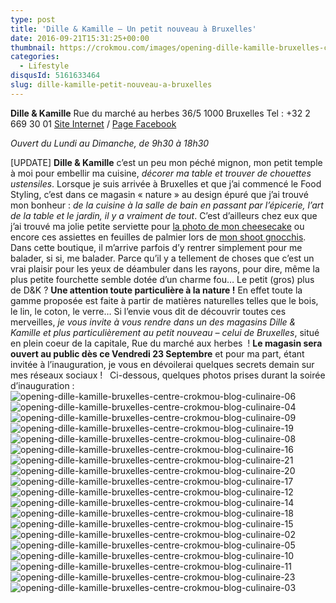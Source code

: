 ```yaml
---
type: post
title: 'Dille & Kamille – Un petit nouveau à Bruxelles'
date: 2016-09-21T15:31:25+00:00
thumbnail: https://crokmou.com/images/opening-dille-kamille-bruxelles-centre-crokmou-blog-culinaire-01.jpg
categories:
  - Lifestyle
disqusId: 5161633464
slug: dille-kamille-petit-nouveau-a-bruxelles
---
```


**Dille & Kamille**
Rue du marché au herbes 36/5
1000 Bruxelles
Tel : +32 2 669 30 01
[Site Internet](http://www.dille-kamille.be/) / [Page Facebook](https://www.facebook.com/dillekamillebelgique)

_Ouvert du Lundi au Dimanche, de 9h30 à 18h30_

[UPDATE] **Dille & Kamille** c’est un peu mon péché mignon, mon petit temple à moi pour embellir ma cuisine, _décorer ma table et trouver de chouettes ustensiles_. Lorsque je suis arrivée à Bruxelles et que j’ai commencé le Food Styling, c’est dans ce magasin « nature » au design épuré que j’ai trouvé mon bonheur : _de la cuisine à la salle de bain en passant par l’épicerie, l’art de la table et le jardin, il y a vraiment de tout_. C’est d’ailleurs chez eux que j’ai trouvé ma jolie petite serviette pour [la photo de mon cheesecake](http://www.crokmou.com/2016/01/cheesecake-sans-cuisson-citron-vert-et-speculoos) ou encore ces assiettes en feuilles de palmier lors de [mon shoot gnocchis](http://www.crokmou.com/2016/05/gnocchis-a-l-ail-des-ours). Dans cette boutique, il m’arrive parfois d’y rentrer simplement pour me balader, si si, me balader. Parce qu’il y a tellement de choses que c’est un vrai plaisir pour les yeux de déambuler dans les rayons, pour dire, même la plus petite fourchette semble dotée d’un charme fou… Le petit (gros) plus de D&K ? **Une attention toute particulière à la nature !** En effet toute la gamme proposée est faite à partir de matières naturelles telles que le bois, le lin, le coton, le verre… Si l’envie vous dit de découvrir toutes ces merveilles, _je vous invite à vous rendre dans un des magasins Dille & Kamille et plus particulièrement au petit nouveau – celui de Bruxelles_, situé en plein coeur de la capitale, Rue du marché aux herbes  ! **Le magasin sera ouvert au public dès ce Vendredi 23 Septembre** et pour ma part, étant invitée à l’inauguration, je vous en dévoilerai quelques secrets demain sur mes réseaux sociaux !   Ci-dessous, quelques photos prises durant la soirée d’inauguration :     ![opening-dille-kamille-bruxelles-centre-crokmou-blog-culinaire-06](http://www.crokmou.com/wp-content/uploads/2016/09/opening-dille-kamille-bruxelles-centre-crokmou-blog-culinaire-06.jpg) ![opening-dille-kamille-bruxelles-centre-crokmou-blog-culinaire-04](http://www.crokmou.com/wp-content/uploads/2016/09/opening-dille-kamille-bruxelles-centre-crokmou-blog-culinaire-04.jpg) ![opening-dille-kamille-bruxelles-centre-crokmou-blog-culinaire-09](http://www.crokmou.com/wp-content/uploads/2016/09/opening-dille-kamille-bruxelles-centre-crokmou-blog-culinaire-09.jpg) ![opening-dille-kamille-bruxelles-centre-crokmou-blog-culinaire-19](http://www.crokmou.com/wp-content/uploads/2016/09/opening-dille-kamille-bruxelles-centre-crokmou-blog-culinaire-19.jpg) ![opening-dille-kamille-bruxelles-centre-crokmou-blog-culinaire-08](http://www.crokmou.com/wp-content/uploads/2016/09/opening-dille-kamille-bruxelles-centre-crokmou-blog-culinaire-08.jpg) ![opening-dille-kamille-bruxelles-centre-crokmou-blog-culinaire-16](http://www.crokmou.com/wp-content/uploads/2016/09/opening-dille-kamille-bruxelles-centre-crokmou-blog-culinaire-16.jpg) ![opening-dille-kamille-bruxelles-centre-crokmou-blog-culinaire-21](http://www.crokmou.com/wp-content/uploads/2016/09/opening-dille-kamille-bruxelles-centre-crokmou-blog-culinaire-21.jpg) ![opening-dille-kamille-bruxelles-centre-crokmou-blog-culinaire-20](http://www.crokmou.com/wp-content/uploads/2016/09/opening-dille-kamille-bruxelles-centre-crokmou-blog-culinaire-20.jpg) ![opening-dille-kamille-bruxelles-centre-crokmou-blog-culinaire-17](http://www.crokmou.com/wp-content/uploads/2016/09/opening-dille-kamille-bruxelles-centre-crokmou-blog-culinaire-17.jpg) ![opening-dille-kamille-bruxelles-centre-crokmou-blog-culinaire-12](http://www.crokmou.com/wp-content/uploads/2016/09/opening-dille-kamille-bruxelles-centre-crokmou-blog-culinaire-12.jpg) ![opening-dille-kamille-bruxelles-centre-crokmou-blog-culinaire-14](http://www.crokmou.com/wp-content/uploads/2016/09/opening-dille-kamille-bruxelles-centre-crokmou-blog-culinaire-14.jpg) ![opening-dille-kamille-bruxelles-centre-crokmou-blog-culinaire-18](http://www.crokmou.com/wp-content/uploads/2016/09/opening-dille-kamille-bruxelles-centre-crokmou-blog-culinaire-18.jpg) ![opening-dille-kamille-bruxelles-centre-crokmou-blog-culinaire-15](http://www.crokmou.com/wp-content/uploads/2016/09/opening-dille-kamille-bruxelles-centre-crokmou-blog-culinaire-15.jpg) ![opening-dille-kamille-bruxelles-centre-crokmou-blog-culinaire-02](http://www.crokmou.com/wp-content/uploads/2016/09/opening-dille-kamille-bruxelles-centre-crokmou-blog-culinaire-02.jpg) ![opening-dille-kamille-bruxelles-centre-crokmou-blog-culinaire-05](http://www.crokmou.com/wp-content/uploads/2016/09/opening-dille-kamille-bruxelles-centre-crokmou-blog-culinaire-05.jpg) ![opening-dille-kamille-bruxelles-centre-crokmou-blog-culinaire-10](http://www.crokmou.com/wp-content/uploads/2016/09/opening-dille-kamille-bruxelles-centre-crokmou-blog-culinaire-10.jpg) ![opening-dille-kamille-bruxelles-centre-crokmou-blog-culinaire-11](http://www.crokmou.com/wp-content/uploads/2016/09/opening-dille-kamille-bruxelles-centre-crokmou-blog-culinaire-11.jpg) ![opening-dille-kamille-bruxelles-centre-crokmou-blog-culinaire-23](http://www.crokmou.com/wp-content/uploads/2016/09/opening-dille-kamille-bruxelles-centre-crokmou-blog-culinaire-23.jpg)![opening-dille-kamille-bruxelles-centre-crokmou-blog-culinaire-03](http://www.crokmou.com/wp-content/uploads/2016/09/opening-dille-kamille-bruxelles-centre-crokmou-blog-culinaire-03.jpg)